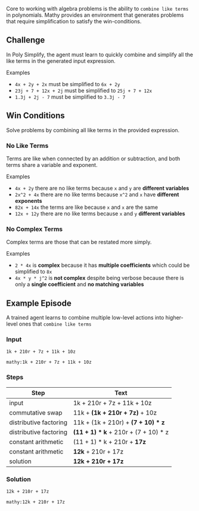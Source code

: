 Core to working with algebra problems is the ability to `combine like terms` in polynomials. Mathy provides an environment that generates problems that require simplification to satisfy the win-conditions.

## Challenge

In Poly Simplify, the agent must learn to quickly combine and simplify all the like terms in the generated input expression.

Examples

- `4x + 2y + 2x` must be simplified to `6x + 2y`
- `23j + 7 + 12x + 2j` must be simplified to `25j + 7 + 12x`
- `1.3j + 2j - 7` must be simplified to `3.3j - 7`

## Win Conditions

Solve problems by combining all like terms in the provided expression.

### No Like Terms

Terms are like when connected by an addition or subtraction, and both terms share a variable and exponent.

Examples

- `4x + 2y` there are no like terms because `x` and `y` are **different variables**
- `2x^2 + 4x` there are no like terms because `x^2` and `x` have **different exponents**
- `82x + 14x` the terms are like because `x` and `x` are the same
- `12x + 12y` there are no like terms because `x` and `y` **different variables**

### No Complex Terms

Complex terms are those that can be restated more simply.

Examples

- `2 * 4x` is **complex** because it has **multiple coefficients** which could be simplified to `8x`
- `4x * y * j^2` is **not complex** despite being verbose because there is only a **single coefficient** and **no matching variables**

## Example Episode

A trained agent learns to combine multiple low-level actions into higher-level ones that `combine like terms`

### Input

`1k + 210r + 7z + 11k + 10z`

`mathy:1k + 210r + 7z + 11k + 10z`

### Steps

| Step                   | Text                                     |
| ---------------------- | ---------------------------------------- |
| input                  | 1k + 210r + 7z + 11k + 10z               |
| commutative swap       | 11k + **(1k + 210r + 7z)** + 10z         |
| distributive factoring | 11k + (1k + 210r) + **(7 + 10) \* z**    |
| distributive factoring | **(11 + 1) \* k** + 210r + (7 + 10) \* z |
| constant arithmetic    | (11 + 1) \* k + 210r + **17z**           |
| constant arithmetic    | **12k** + 210r + 17z                     |
| solution               | **12k + 210r + 17z**                     |

### Solution

`12k + 210r + 17z`

`mathy:12k + 210r + 17z`

